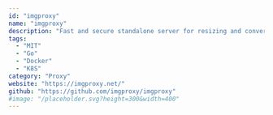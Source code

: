```yaml
---
id: "imgproxy"
name: "imgproxy"
description: "Fast and secure standalone server for resizing and converting remote images."
tags:
  - "MIT"
  - "Go"
  - "Docker"
  - "K8S"
category: "Proxy"
website: "https://imgproxy.net/"
github: "https://github.com/imgproxy/imgproxy"
#image: "/placeholder.svg?height=300&width=400"
---
```


